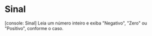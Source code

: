 # Sinal
[console: Sinal] Leia um número inteiro e exiba "Negativo", "Zero" ou "Positivo", conforme o caso.
